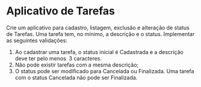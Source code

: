 # Aplicativo de Tarefas
Crie um aplicativo para cadastro, listagem, exclusão e alteração de status de Tarefas. Uma tarefa tem, no mínimo, a descrição e o status. Implementar as seguintes validações:  

1.  Ao cadastrar uma tarefa, o status inicial é Cadastrada e a descrição deve ter pelo menos  3 caracteres.    
2.  Não pode existir tarefas com a mesma descrição;
3.  O status pode ser modificado para Cancelada ou Finalizada. Uma tarefa com o status Cancelada não pode ser Finalizada.




